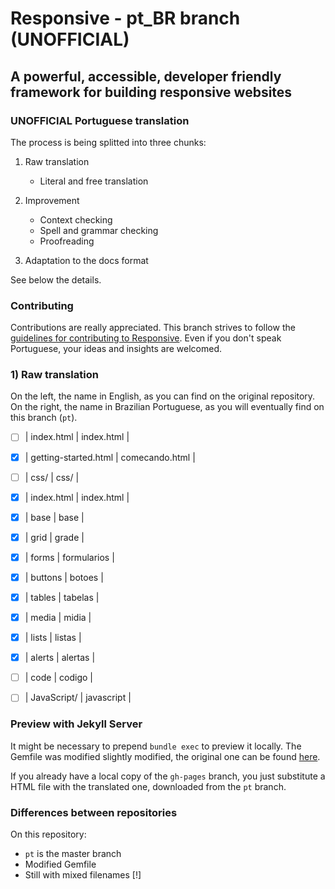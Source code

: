 # Responsive - pt_BR branch (UNOFFICIAL)

## A powerful, accessible, developer friendly framework for building responsive websites

### UNOFFICIAL Portuguese translation
The process is being splitted into three chunks:

1) Raw translation
    - Literal and free translation
    
2) Improvement 
    - Context checking
    - Spell and grammar checking
    - Proofreading

3) Adaptation to the docs format        
        

See below the details.

### Contributing
Contributions are really appreciated. This branch strives to follow the [guidelines for contributing to Responsive](https://github.com/lsrdg/Responsive/blob/master/CONTRIBUTING.md).
Even if you don't speak Portuguese, your ideas and insights are welcomed.

### 1) Raw translation
On the left, the name in English, as you can find on the original repository.
On the right, the name in Brazilian Portuguese, as you will eventually find on this branch (`pt`).



- [ ] | index.html              | index.html     |
- [X] | getting-started.html    | comecando.html |
- [ ] | css/                    | css/           |
- [X] | index.html              | index.html     |
- [X] | base                    | base           |
- [X] | grid                    | grade          |
- [X] | forms                   | formularios    |
- [X] | buttons                 | botoes         |
- [X] | tables                  | tabelas        |
- [X] | media                   | midia          |
- [X] | lists                   | listas         |
- [X] | alerts                  | alertas        |
- [ ] | code                    | codigo         |

- [ ] | JavaScript/             | javascript     |

### Preview with Jekyll Server
It might be necessary to prepend `bundle exec` to preview it locally. The 
Gemfile was modified slightly modified, the original one can be found [here](https://github.com/ResponsiveBP/Responsive/blob/gh-pages/Gemfile).

If you already have a local copy of the `gh-pages` branch, you just substitute a
HTML file with the translated one, downloaded from the `pt` branch.

### Differences between repositories
On this repository: 

- `pt` is the master branch
- Modified Gemfile 
- Still with mixed filenames [!]
